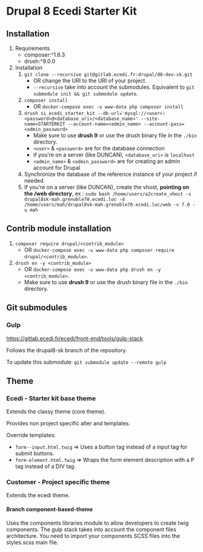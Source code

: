 # Drupal 8 Ecedi Starter Kit

## Installation

1. Requirements
    * composer:^1.6.3
    * drush:^9.0.0
2. Installation
    1. `git clone --recursive git@gitlab.ecedi.fr:drupal/d8-dev-sk.git`
        * OR change the URI to the URI of your project.
        * `--recursive` take into account the submodules. Equivalent to `git submodule init && git submodule update`.
    2. `composer install`
        * OR `docker-compose exec -u www-data php composer install`
    3. `drush si ecedi_starter_kit --db-url='mysql://<user>:<password>@<database_uri>/<database_name>' --site-name=STARTERKIT --account-name=<admin_name> --account-pass=<admin_password>`
        * Make sure to use **drush 9** or use the drush binary file in the `./bin` directory.
        * `<user>` & `<password>` are for the database connection
        * if you're on a server (like DUNCAN), `<database_uri>` is `localhost`
        * `<admin_name>` & `<admin_password>` are for creating an admin account for Drupal
    4. Synchronize the database of the reference instance of your project if needed.
    5. If you're on a server (like DUNCAN), create the vhost, **pointing on the /web directory**, ex : `sudo bash /home/users/a2create_vhost -s drupal8sk-mah.grenoble70.ecedi.loc -d /home/users/mah/drupal8sk-mah.grenoble70.ecedi.loc/web -v 7.0 -u mah`


## Contrib module installation

1. `composer require drupal/<contrib_module>`
    * OR `docker-compose exec -u www-data php composer require drupal/<contrib_module>`.
2. `drush en -y <contrib_module>`
    * OR `docker-compose exec -u www-data php drush en -y <contrib_module>`.
    * Make sure to use **drush 9** or use the drush binary file in the `./bin` directory.

## Git submodules

### Gulp

https://gitlab.ecedi.fr/ecedi/front-end/tools/gulp-stack

Follows the drupal8-sk branch of the repository.

To update this submodule: `git submodule update --remote gulp`

## Theme

### Ecedi - Starter kit base theme

Extends the classy theme (core theme).

Provides non project specific alter and templates.

Override templates:

* `form--input.html.twig` => Uses a button tag instead of a input tag for submit buttons.
* `form-element.html.twig` => Wraps the form element description with a P tag instead of a DIV tag.

### Customer - Project specific theme

Extends the ecedi theme.

#### Branch component-based-theme

Uses the components libraries module to allow developers to create twig components.
The gulp stack takes into account the component files architecture.
You need to import your components SCSS files into the styles.scss main file.
